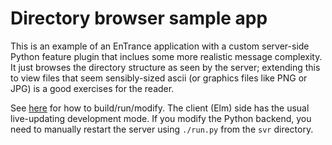 # Directory browser sample app

This is an example of an EnTrance application with a custom server-side Python
feature plugin that inclues some more realistic message complexity. It just
browses the directory structure as seen by the server; extending this to view
files that seem sensibly-sized ascii (or graphics files like PNG or JPG) is a
good exercises for the reader.

See [here](../README.md) for how to build/run/modify. The client (Elm) side has
the usual live-updating development mode. If you modify the Python backend, you
need to manually restart the server using `./run.py` from the `svr` directory.
